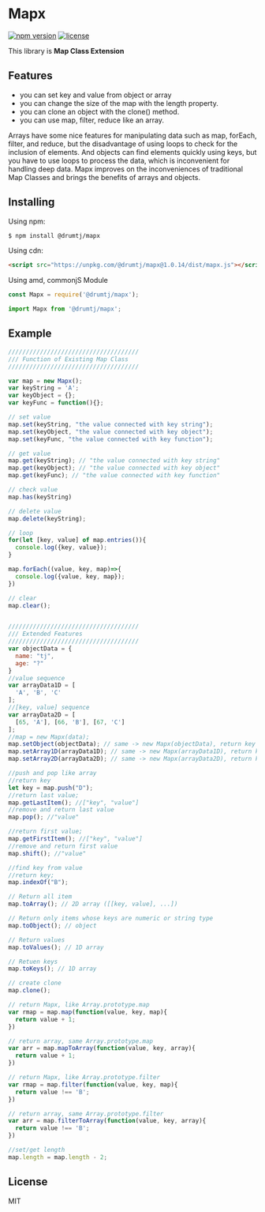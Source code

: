 # Mapx

[![npm version](https://img.shields.io/npm/v/@drumtj/mapx.svg?style=flat)](https://www.npmjs.com/package/@drumtj/mapx)
[![license](https://img.shields.io/npm/l/@drumtj/mapx.svg)](#)

This library is **Map Class Extension**

## Features

- you can set key and value from object or array
- you can change the size of the map with the length property.
- you can clone an object with the clone() method.
- you can use map, filter, reduce like an array.

Arrays have some nice features for manipulating data such as map, forEach, filter, and reduce, but the disadvantage of using loops to check for the inclusion of elements. And objects can find elements quickly using keys, but you have to use loops to process the data, which is inconvenient for handling deep data. Mapx improves on the inconveniences of traditional Map Classes and brings the benefits of arrays and objects.

## Installing

Using npm:

```bash
$ npm install @drumtj/mapx
```

Using cdn:

```html
<script src="https://unpkg.com/@drumtj/mapx@1.0.14/dist/mapx.js"></script>
```

Using amd, commonjS Module

```js
const Mapx = require('@drumtj/mapx');
```

```js
import Mapx from '@drumtj/mapx';
```

## Example

```js
/////////////////////////////////////
/// Function of Existing Map Class
/////////////////////////////////////

var map = new Mapx();
var keyString = 'A';
var keyObject = {};
var keyFunc = function(){};

// set value
map.set(keyString, "the value connected with key string");
map.set(keyObject, "the value connected with key object");
map.set(keyFunc, "the value connected with key function");

// get value
map.get(keyString); // "the value connected with key string"
map.get(keyObject); // "the value connected with key object"
map.get(keyFunc); // "the value connected with key function"

// check value
map.has(keyString)

// delete value
map.delete(keyString);

// loop
for(let [key, value] of map.entries()){
  console.log({key, value});
}

map.forEach((value, key, map)=>{
  console.log({value, key, map});
})

// clear
map.clear();


/////////////////////////////////////
/// Extended Features
/////////////////////////////////////
var objectData = {
  name: "tj",
  age: "?"
}
//value sequence
var arrayData1D = [
  'A', 'B', 'C'
];
//[key, value] sequence
var arrayData2D = [
  [65, 'A'], [66, 'B'], [67, 'C']
];
//map = new Mapx(data);
map.setObject(objectData); // same -> new Mapx(objectData), return key array
map.setArray1D(arrayData1D); // same -> new Mapx(arrayData1D), return key array
map.setArray2D(arrayData2D); // same -> new Mapx(arrayData2D), return key array

//push and pop like array
//return key
let key = map.push("D");
//return last value;
map.getLastItem(); //["key", "value"]
//remove and return last value
map.pop(); //"value"

//return first value;
map.getFirstItem(); //["key", "value"]
//remove and return first value
map.shift(); //"value"

//find key from value
//return key;
map.indexOf("B");

// Return all item
map.toArray(); // 2D array ([[key, value], ...])

// Return only items ​​whose keys are numeric or string type
map.toObject(); // object

// Return values
map.toValues(); // 1D array

// Retuen keys
map.toKeys(); // 1D array

// create clone
map.clone();

// return Mapx, like Array.prototype.map
var rmap = map.map(function(value, key, map){
  return value + 1;
})

// return array, same Array.prototype.map
var arr = map.mapToArray(function(value, key, array){
  return value + 1;
})

// return Mapx, like Array.prototype.filter
var rmap = map.filter(function(value, key, map){
  return value !== 'B';
})

// return array, same Array.prototype.filter
var arr = map.filterToArray(function(value, key, array){
  return value !== 'B';
})

//set/get length
map.length = map.length - 2;
```


## License

MIT
